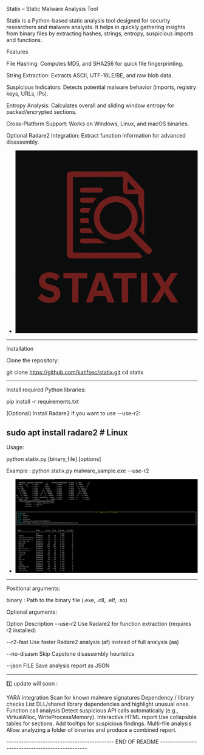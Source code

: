 
Statix – Static Malware Analysis Tool

Statix is a  Python-based static analysis tool designed for security researchers and malware analysts. It helps in quickly gathering insights from binary files by extracting hashes, strings, entropy, suspicious imports and functions . 

Features

File Hashing: Computes MD5,  and SHA256 for quick file fingerprinting.

String Extraction: Extracts ASCII, UTF-16LE/BE, and raw blob data.

Suspicious Indicators: Detects potential malware behavior (imports, registry keys, URLs, IPs).

Entropy Analysis: Calculates overall and sliding window entropy for packed/encrypted sections.

Cross-Platform Support: Works on Windows, Linux, and macOS binaries.

Optional Radare2 Integration: Extract function information for advanced disassembly.

- ![MOF Output Demo](https://github.com/katifsec/statix/blob/main/icon.png)


-----------------------------------------------------------------------------

Installation

Clone the repository:

git clone https://github.com/katifsec/statix.git
cd statix

-----------------------------------------------------------------------------


Install required Python libraries:

pip install -r requirements.txt


(Optional) Install Radare2 if you want to use --use-r2:

sudo apt install radare2   # Linux
-----------------------------------------------------------------------------


Usage:

python statix.py [binary_file] [options]

Example : python statix.py malware_sample.exe --use-r2 

- ![MOF Output Demo](https://github.com/katifsec/statix/blob/main/screenshot.png)


-----------------------------------------------------------------------------


Positional arguments:

binary : Path to the binary file (.exe, .dll, .elf, .so)

Optional arguments:

Option	Description
--use-r2	Use Radare2 for function extraction (requires r2 installed)

--r2-fast	Use faster Radare2 analysis (af) instead of full analysis (aa)

--no-disasm	Skip Capstone disassembly heuristics

--json FILE	Save analysis report as JSON

--------------------------------------------------------------------------------------------------------
1️⃣ update will soon :

YARA integration 
Scan for known malware signatures
Dependency / library checks
List DLL/shared library dependencies and highlight unusual ones.
Function call analysis
Detect suspicious API calls automatically (e.g., VirtualAlloc, WriteProcessMemory).
Interactive HTML report
Use collapsible tables for sections.
Add tooltips for suspicious findings.
Multi-file analysis
Allow analyzing a folder of binaries and produce a combined report.

--------------------------------------------  END OF README ------------------------------------------------

